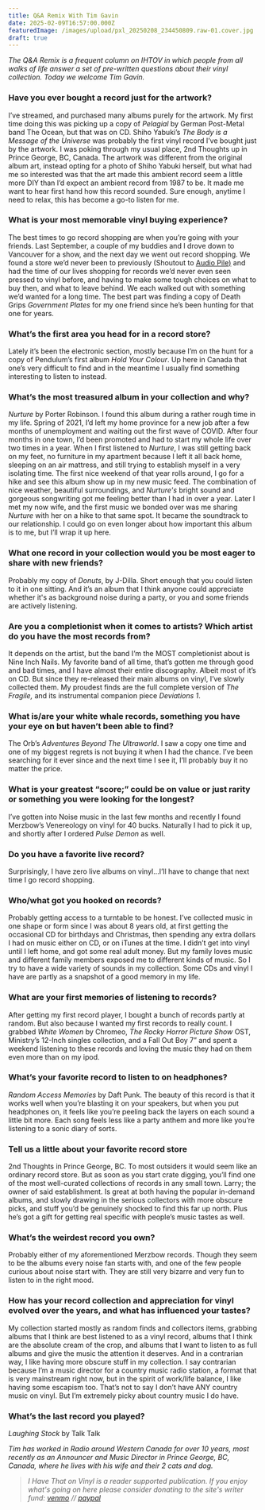 ```yaml
---
title: Q&A Remix With Tim Gavin
date: 2025-02-09T16:57:00.000Z
featuredImage: /images/upload/pxl_20250208_234450809.raw-01.cover.jpg
draft: true
---
```

*The Q&A Remix is a frequent column on IHTOV in which people from all walks of life answer a set of pre-written questions about their vinyl collection. Today we welcome Tim Gavin.*

### Have you ever bought a record just for the artwork?

I’ve streamed, and purchased many albums purely for the artwork. My first time doing this was picking up a copy of *Pelagial* by German Post-Metal band The Ocean, but that was on CD. Shiho Yabuki’s *The Body is a Message of the Universe* was probably the first vinyl record I’ve bought just by the artwork. I was poking through my usual place, 2nd Thoughts up in Prince George, BC, Canada. The artwork was different from the original album art, instead opting for a photo of Shiho Yabuki herself, but what had me so interested was that the art made this ambient record seem a little more DIY than I’d expect an ambient record from 1987 to be. It made me want to hear first hand how this record sounded. Sure enough, anytime I need to relax, this has become a go-to listen for me.

### What is your most memorable vinyl buying experience?

The best times to go record shopping are when you’re going with your friends. Last September, a couple of my buddies and I drove down to Vancouver for a show, and the next day we went out record shopping. We found a store we’d never been to previously (Shoutout to [Audio Pile)](https://audiopile.ca/) and had the time of our lives shopping for records we’d never even seen pressed to vinyl before, and having to make some tough choices on what to buy then, and what to leave behind. We each walked out with something we’d wanted for a long time. The best part was finding a copy of Death Grips *Government Plates* for my one friend since he’s been hunting for that one for years.

### What’s the first area you head for in a record store?

Lately it’s been the electronic section, mostly because I’m on the hunt for a copy of Pendulum’s first album *Hold Your Colour*. Up here in Canada that one’s very difficult to find and in the meantime I usually find something interesting to listen to instead.

### What’s the most treasured album in your collection and why?

*Nurture* by Porter Robinson. I found this album during a rather rough time in my life. Spring of 2021, I’d left my home province for a new job after a few months of unemployment and waiting out the first wave of COVID. After four months in one town, I’d been promoted and had to start my whole life over two times in a year. When I first listened to *Nurture*, I was still getting back on my feet, no furniture in my apartment because I left it all back home, sleeping on an air mattress, and still trying to establish myself in a very isolating time. The first nice weekend of that year rolls around, I go for a hike and see this album show up in my new music feed. The combination of nice weather, beautiful surroundings, and *Nurture's* bright sound and gorgeous songwriting got me feeling better than I had in over a year. Later I met my now wife, and the first music we bonded over was me sharing *Nurture* with her on a hike to that same spot. It became the soundtrack to our relationship. I could go on even longer about how important this album is to me, but I’ll wrap it up here.

### What one record in your collection would you be most eager to share with new friends?

Probably my copy of *Donuts*, by J-Dilla. Short enough that you could listen to it in one sitting. And it’s an album that I think anyone could appreciate whether it's as background noise during a party, or you and some friends are actively listening.

### Are you a completionist when it comes to artists? Which artist do you have the most records from?

It depends on the artist, but the band I’m the MOST completionist about is Nine Inch Nails. My favorite band of all time, that’s gotten me through good and bad times, and I have almost their entire discography. Albeit most of it’s on CD. But since they re-released their main albums on vinyl, I’ve slowly collected them. My proudest finds are the full complete version of *The Fragile,* and its instrumental companion piece *Deviations 1*.

### What is/are your white whale records, something you have your eye on but haven’t been able to find?

The Orb’s *Adventures Beyond The Ultraworld*. I saw a copy one time and one of my biggest regrets is not buying it when I had the chance. I’ve been searching for it ever since and the next time I see it, I’ll probably buy it no matter the price.

### What is your greatest “score;” could be on value or just rarity or something you were looking for the longest?

I’ve gotten into Noise music in the last few months and recently I found Merzbow’s Venereology on vinyl for 40 bucks. Naturally I had to pick it up, and shortly after I ordered *Pulse Demon* as well.

### Do you have a favorite live record?

Surprisingly, I have zero live albums on vinyl…I’ll have to change that next time I go record shopping.

### Who/what got you hooked on records?

Probably getting access to a turntable to be honest. I’ve collected music in one shape or form since I was about 8 years old, at first getting the occasional CD for birthdays and Christmas, then spending any extra dollars I had on music either on CD, or on iTunes at the time. I didn’t get into vinyl until I left home, and got some real adult money. But my family loves music and different family members exposed me to different kinds of music. So I try to have a wide variety of sounds in my collection. Some CDs and vinyl I have are partly as a snapshot of a good memory in my life.

### What are your first memories of listening to records?

After getting my first record player, I bought a bunch of records partly at random. But also because I wanted my first records to really count. I grabbed *White Women* by Chromeo, *The Rocky Horror Picture Show* OST, Ministry’s 12-Inch singles collection, and a Fall Out Boy 7” and spent a weekend listening to these records and loving the music they had on them even more than on my ipod.

### What’s your favorite record to listen to on headphones?

*Random Access Memories* by Daft Punk. The beauty of this record is that it works well when you’re blasting it on your speakers, but when you put headphones on, it feels like you’re peeling back the layers on each sound a little bit more. Each song feels less like a party anthem and more like you’re listening to a sonic diary of sorts.

### Tell us a little about your favorite record store

2nd Thoughts in Prince George, BC. To most outsiders it would seem like an ordinary record store. But as soon as you start crate digging, you’ll find one of the most well-curated collections of records in any small town. Larry; the owner of said establishment. Is great at both having the popular in-demand albums, and slowly drawing in the serious collectors with more obscure picks, and stuff you’d be genuinely shocked to find this far up north. Plus he’s got a gift for getting real specific with people’s music tastes as well.

### What’s the weirdest record you own?

Probably either of my aforementioned Merzbow records. Though they seem to be the albums every noise fan starts with, and one of the few people curious about noise start with. They are still very bizarre and very fun to listen to in the right mood.

### How has your record collection and appreciation for vinyl evolved over the years, and what has influenced your tastes?

My collection started mostly as random finds and collectors items, grabbing albums that I think are best listened to as a vinyl record, albums that I think are the absolute cream of the crop, and albums that I want to listen to as full albums and give the music the attention it deserves. And in a contrarian way, I like having more obscure stuff in my collection. I say contrarian because I’m a music director for a country music radio station, a format that is very mainstream right now, but in the spirit of work/life balance, I like having some escapism too. That’s not to say I don’t have ANY country music on vinyl. But I’m extremely picky about country music I do have.

### What’s the last record you played?

*Laughing Stock* by Talk Talk

*Tim has worked in Radio around Western Canada for over 10 years, most recently as an Announcer and Music Director in Prince George, BC, Canada, where he lives with his wife and their 2 cats and dog.*



> *I Have That on Vinyl is a reader supported publication. If you enjoy what's going on here please consider donating to the site's writer fund: [venmo](https://account.venmo.com/u/Michele-Catalano2659) // [paypal](https://www.paypal.com/paypalme/goingitaloneny?country.x=US&locale.x=en_US)*
